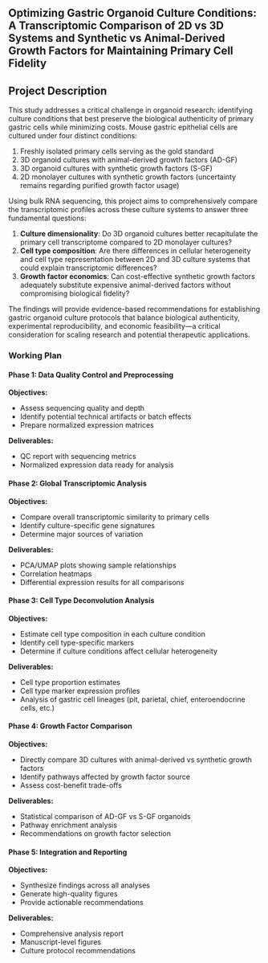 ## Optimizing Gastric Organoid Culture Conditions: A Transcriptomic Comparison of 2D vs 3D Systems and Synthetic vs Animal-Derived Growth Factors for Maintaining Primary Cell Fidelity

## Project Description

This study addresses a critical challenge in organoid research: identifying culture conditions that best preserve the biological authenticity of primary gastric cells while minimizing costs. Mouse gastric epithelial cells are cultured under four distinct conditions:

1. Freshly isolated primary cells serving as the gold standard
2. 3D organoid cultures with animal-derived growth factors (AD-GF)
3. 3D organoid cultures with synthetic growth factors (S-GF)
4. 2D monolayer cultures with synthetic growth factors (uncertainty remains regarding purified growth factor usage)

Using bulk RNA sequencing, this project aims to comprehensively compare the transcriptomic profiles across these culture systems to answer three fundamental questions:

1. **Culture dimensionality**: Do 3D organoid cultures better recapitulate the primary cell transcriptome compared to 2D monolayer cultures?
2. **Cell type composition**: Are there differences in cellular heterogeneity and cell type representation between 2D and 3D culture systems that could explain transcriptomic differences?
3. **Growth factor economics**: Can cost-effective synthetic growth factors adequately substitute expensive animal-derived factors without compromising biological fidelity?

The findings will provide evidence-based recommendations for establishing gastric organoid culture protocols that balance biological authenticity, experimental reproducibility, and economic feasibility—a critical consideration for scaling research and potential therapeutic applications.

### Working Plan

#### Phase 1: Data Quality Control and Preprocessing

**Objectives:**
- Assess sequencing quality and depth
- Identify potential technical artifacts or batch effects
- Prepare normalized expression matrices

**Deliverables:**
- QC report with sequencing metrics
- Normalized expression data ready for analysis

#### Phase 2: Global Transcriptomic Analysis

**Objectives:**
- Compare overall transcriptomic similarity to primary cells
- Identify culture-specific gene signatures
- Determine major sources of variation

**Deliverables:**
- PCA/UMAP plots showing sample relationships
- Correlation heatmaps
- Differential expression results for all comparisons

#### Phase 3: Cell Type Deconvolution Analysis

**Objectives:**
- Estimate cell type composition in each culture condition
- Identify cell type-specific markers
- Determine if culture conditions affect cellular heterogeneity

**Deliverables:**
- Cell type proportion estimates
- Cell type marker expression profiles
- Analysis of gastric cell lineages (pit, parietal, chief, enteroendocrine cells, etc.)

#### Phase 4: Growth Factor Comparison

**Objectives:**
- Directly compare 3D cultures with animal-derived vs synthetic growth factors
- Identify pathways affected by growth factor source
- Assess cost-benefit trade-offs

**Deliverables:**
- Statistical comparison of AD-GF vs S-GF organoids
- Pathway enrichment analysis
- Recommendations on growth factor selection

#### Phase 5: Integration and Reporting

**Objectives:**
- Synthesize findings across all analyses
- Generate high-quality figures
- Provide actionable recommendations

**Deliverables:**
- Comprehensive analysis report
- Manuscript-level figures
- Culture protocol recommendations
